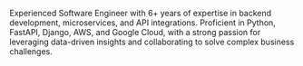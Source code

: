 Experienced Software Engineer with 6+ years of expertise in backend development, microservices, and API integrations. Proficient in Python, FastAPI, Django, AWS, and Google Cloud, with a strong passion for leveraging data-driven insights and collaborating to solve complex business challenges.
